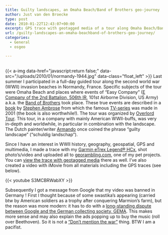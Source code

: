 ```yaml
---
title: Guilty landscapes, an Omaha Beach/Band of Brothers geo-journey
author: Just van den Broecke
type: post
date: 2010-01-22T12:43:07+00:00
excerpt: GPS trace with geotagged media of a tour along Omaha Beach/Band of Brothers in Normandy, France with a YouTube video made from this material.
url: /guilty-landscapes-an-omaha-beachband-of-brothers-geo-journey/
categories:
  - General
  - osgeo

---
```

<!--
<img loading="lazy" class="alignleft wp-image-264 size-full" src="uploads/2010/01/normandy-1944.jpg" alt="normandy-1944" width="300" height="209" srcset="https://justobjects.nl/wp-content/uploads/2010/01/normandy-1944.jpg 300w, https://justobjects.nl/wp-content/uploads/2010/01/normandy-1944-215x150.jpg 215w, https://justobjects.nl/wp-content/uploads/2010/01/normandy-1944-150x104.jpg 150w" sizes="(max-width: 300px) 100vw, 300px" />
-->
&nbsp;  
{{< a-img data-href="javascript:return false;" data-src="/uploads/2010/01/normandy-1944.jpg" data-class="float_left" >}}
Last summer I participated in a full-day guided tour along the second world war (WWII) invasion beaches in Normandy, France. Specific subjects of the tour were Omaha Beach and places where events of &#8220;Easy Company&#8221; ([E Company of the 2nd Battalion, 506th IR][2], 101st Airborne Division, US Army) a.k.a. the [Band of Brothers][3] took place. These true events are described in a [book][4] by [Stephen Ambrose][5] from which the famous [TV-series][3] was made in 2001 (the book is also worthwhile!). The tour was organized by [Overlord Tour][6]. This tour, in a company with mainly American WWII-buffs, was very in-depth and worldwhile, in particular in combination with the landscape. The Dutch painter/writer [Armando][7] once coined the phrase &#8220;guilty landscape&#8221; (&#8220;schuldig landschap&#8221;).

Since I have an interest in WWII history, geography, geospatial, GPS and multimedia, I made a trace with my [Garmin eTrex Legend® HCx][8], shot photo&#8217;s/video and uploaded all to [georambling.com][9], one of my pet projects. You can [view the trace with geotagged media][10] there as well. I&#8217;ve also created a video with iMovie from all materials including the GPS traces (see below).

{{< youtube S3MCBRWabXY >}}

Subsequently I got a message from Google that my video was banned in Germany ! First I thought because of some swastika&#8217;s appearing (carried btw by American soldiers as a trophy after conquering Marmion&#8217;s farm), but the reason was more modern: it has to do with a [long-standing dispute between Google and the German collecting society, GEMA][11]. This makes more sense and may also explain the ads popping up to buy the music (roll over Beethoven). So it is not a [&#8220;Don&#8217;t mention the war&#8221;][12] thing. BTW I am a pacifist.

 [1]: uploads/2010/01/normandy-1944.jpg
 [2]: http://en.wikipedia.org/wiki/E_Company,_506th_Infantry_Regiment_(United_States)
 [3]: http://en.wikipedia.org/wiki/Band_of_Brothers_(TV_miniseries)
 [4]: http://tinyurl.com/yfwcd8d
 [5]: http://en.wikipedia.org/wiki/Stephen_Ambrose
 [6]: http://www.overlordtour.com
 [7]: http://en.wikipedia.org/wiki/Armando_(artist)
 [8]: https://buy.garmin.com/shop/shop.do?cID=145&pID=8701
 [9]: http://georambling.com
 [10]: http://georambling.com/gr/index.html?cmd=showtrace&id=53964&user=just
 [11]: http://tinyurl.com/ygyzlt8
 [12]: http://en.wikipedia.org/wiki/The_Germans
